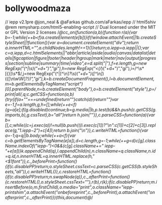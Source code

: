 bollywoodmaza
=============
// iepp v2.1pre @jon_neal & @aFarkas github.com/aFarkas/iepp
// html5shiv @rem remysharp.com/html5-enabling-script
// Dual licensed under the MIT or GPL Version 2 licenses
/*@cc_on(function(a,b){function r(a){var b=-1;while(++b<f)a.createElement(e[b])}if(!window.attachEvent||!b.createStyleSheet||!function(){var a=document.createElement("div");return a.innerHTML="<elem></elem>",a.childNodes.length!==1}())return;a.iepp=a.iepp||{};var c=a.iepp,d=c.html5elements||"abbr|article|aside|audio|canvas|datalist|details|figcaption|figure|footer|header|hgroup|mark|meter|nav|output|progress|section|subline|summary|time|video",e=d.split("|"),f=e.length,g=new RegExp("(^|\\s)("+d+")","gi"),h=new RegExp("<(/*)("+d+")","gi"),i=/^\s*[\{\}]\s*$/,j=new RegExp("(^|[^\\n]*?\\s)("+d+")([^\\n]*)({[\\n\\w\\W]*?})","gi"),k=b.createDocumentFragment(),l=b.documentElement,m=b.getElementsByTagName("script")[0].parentNode,n=b.createElement("body"),o=b.createElement("style"),p=/print|all/,q;c.getCSS=function(a,b){try{if(a+""===undefined)return""}catch(d){return""}var e=-1,f=a.length,g,h=[];while(++e<f){g=a[e];if(g.disabled)continue;b=g.media||b,p.test(b)&&h.push(c.getCSS(g.imports,b),g.cssText),b="all"}return h.join("")},c.parseCSS=function(a){var b=[],c;while((c=j.exec(a))!=null)b.push(((i.exec(c[1])?"\n":c[1])+c[2]+c[3]).replace(g,"$1.iepp-$2")+c[4]);return b.join("\n")},c.writeHTML=function(){var a=-1;q=q||b.body;while(++a<f){var c=b.getElementsByTagName(e[a]),d=c.length,g=-1;while(++g<d)c[g].className.indexOf("iepp-")<0&&(c[g].className+=" iepp-"+e[a])}k.appendChild(q),l.appendChild(n),n.className=q.className,n.id=q.id,n.innerHTML=q.innerHTML.replace(h,"<$1font")},c._beforePrint=function(){if(c.disablePP)return;o.styleSheet.cssText=c.parseCSS(c.getCSS(b.styleSheets,"all")),c.writeHTML()},c.restoreHTML=function(){if(c.disablePP)return;n.swapNode(q)},c._afterPrint=function(){c.restoreHTML(),o.styleSheet.cssText=""},r(b),r(k);if(c.disablePP)return;m.insertBefore(o,m.firstChild),o.media="print",o.className="iepp-printshim",a.attachEvent("onbeforeprint",c._beforePrint),a.attachEvent("onafterprint",c._afterPrint)})(this,document)@*/
